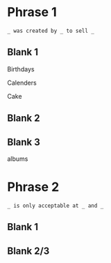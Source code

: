 # Phrase 1
`_ was created by _ to sell _`

## Blank 1
Birthdays

Calenders

Cake

## Blank 2


## Blank 3
albums

# Phrase 2
`_ is only acceptable at _ and _`

## Blank 1


## Blank 2/3

